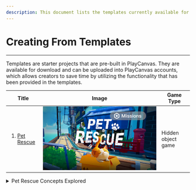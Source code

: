 ```yaml
---
description: This document lists the templates currently available for download.
---
```


# Creating From Templates

***

Templates are starter projects that are pre-built in PlayCanvas. They are available for download and can be uploaded into PlayCanvas accounts, which allows creators to save time by utilizing the functionality that has been provided in the templates.



| Title                                                                                                                                    | Image                                                                                   | Game Type          |
| ---------------------------------------------------------------------------------------------------------------------------------------- | --------------------------------------------------------------------------------------- | ------------------ |
| <ol><li><a href="https://docs.viverse.com/world-decoration/creating-from-templates/pet-rescue-template-project">Pet Rescue</a></li></ol> | <img src="../../.gitbook/assets/image (7) (1) (1) (1).png" alt="" data-size="original"> | Hidden object game |

<details>

<summary>Pet Rescue Concepts Explored</summary>

* Random Waypoints - script used to randomize location of objects
* Quest System - creating a quest system that tracks progression when user completes tasks
* Mouse Selection - adding functionality for allowing users to select objects with mouse
* Countdown - creating a 2D user interface used to display numbers counting down prior to game start
* Scoreboard - creating a 2D user interface used to display score and time
* Animations - adding animations to 3D models
* Audio - adding sound effects and music
* Game Over UI - creating a basic 2D user interface with buttons

</details>
